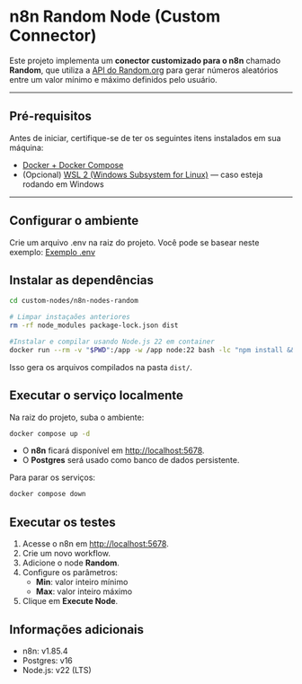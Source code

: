 # n8n Random Node (Custom Connector)

Este projeto implementa um **conector customizado para o n8n** chamado **Random**, que utiliza a [API do Random.org](https://www.random.org/) para gerar números aleatórios entre um valor mínimo e máximo definidos pelo usuário.

---

##  Pré-requisitos

Antes de iniciar, certifique-se de ter os seguintes itens instalados em sua máquina:

- [Docker + Docker Compose](https://docs.n8n.io/hosting/installation/docker/)
- (Opcional) [WSL 2 (Windows Subsystem for Linux)](https://learn.microsoft.com/pt-br/windows/wsl/install) — caso esteja rodando em Windows

---


##  Configurar o ambiente

Crie um arquivo .env na raiz do projeto.
Você pode se basear neste exemplo:
[Exemplo .env](https://github.com/n8n-io/n8n-hosting/blob/main/docker-compose/withPostgres/.env)



##  Instalar as dependências

```bash
cd custom-nodes/n8n-nodes-random

# Limpar instaçaões anteriores
rm -rf node_modules package-lock.json dist

#Instalar e compilar usando Node.js 22 em container
docker run --rm -v "$PWD":/app -w /app node:22 bash -lc "npm install && npm run build"
```

Isso gera os arquivos compilados na pasta `dist/`.

##  Executar o serviço localmente

Na raiz do projeto, suba o ambiente:

```bash
docker compose up -d 
```

- O **n8n** ficará disponível em [http://localhost:5678](http://localhost:5678).  
- O **Postgres** será usado como banco de dados persistente.


Para parar os serviços:

```bash
docker compose down
```

##  Executar os testes

1. Acesse o n8n em [http://localhost:5678](http://localhost:5678).  
2. Crie um novo workflow.  
3. Adicione o node **Random**.  
4. Configure os parâmetros:  
   - **Min**: valor inteiro mínimo  
   - **Max**: valor inteiro máximo  
5. Clique em **Execute Node**.  



##  Informações adicionais

- n8n: v1.85.4  
- Postgres: v16  
- Node.js: v22 (LTS)  
